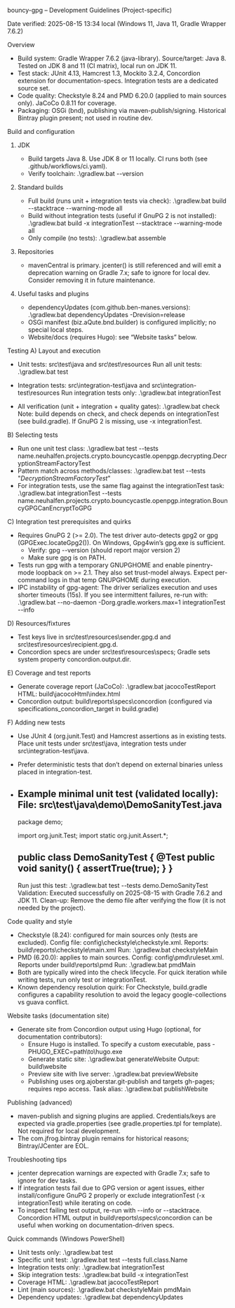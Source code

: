 bouncy-gpg – Development Guidelines (Project-specific)

Date verified: 2025-08-15 13:34 local (Windows 11, Java 11, Gradle Wrapper 7.6.2)

Overview
- Build system: Gradle Wrapper 7.6.2 (java-library). Source/target: Java 8. Tested on JDK 8 and 11 (CI matrix), local run on JDK 11.
- Test stack: JUnit 4.13, Hamcrest 1.3, Mockito 3.2.4, Concordion extension for documentation-specs. Integration tests are a dedicated source set.
- Code quality: Checkstyle 8.24 and PMD 6.20.0 (applied to main sources only). JaCoCo 0.8.11 for coverage.
- Packaging: OSGi (bnd), publishing via maven-publish/signing. Historical Bintray plugin present; not used in routine dev.

Build and configuration
1) JDK
   - Build targets Java 8. Use JDK 8 or 11 locally. CI runs both (see .github/workflows/ci.yaml).
   - Verify toolchain: .\gradlew.bat --version

2) Standard builds
   - Full build (runs unit + integration tests via check):
     .\gradlew.bat build --stacktrace --warning-mode all
   - Build without integration tests (useful if GnuPG 2 is not installed):
     .\gradlew.bat build -x integrationTest --stacktrace --warning-mode all
   - Only compile (no tests):
     .\gradlew.bat assemble

3) Repositories
   - mavenCentral is primary. jcenter() is still referenced and will emit a deprecation warning on Gradle 7.x; safe to ignore for local dev. Consider removing it in future maintenance.

4) Useful tasks and plugins
   - dependencyUpdates (com.github.ben-manes.versions):
     .\gradlew.bat dependencyUpdates -Drevision=release
   - OSGi manifest (biz.aQute.bnd.builder) is configured implicitly; no special local steps.
   - Website/docs (requires Hugo): see “Website tasks” below.

Testing
A) Layout and execution
- Unit tests: src\test\java and src\test\resources
  Run all unit tests:
  .\gradlew.bat test

- Integration tests: src\integration-test\java and src\integration-test\resources
  Run integration tests only:
  .\gradlew.bat integrationTest

- All verification (unit + integration + quality gates):
  .\gradlew.bat check
  Note: build depends on check, and check depends on integrationTest (see build.gradle). If GnuPG 2 is missing, use -x integrationTest.

B) Selecting tests
- Run one unit test class:
  .\gradlew.bat test --tests name.neuhalfen.projects.crypto.bouncycastle.openpgp.decrypting.DecryptionStreamFactoryTest
- Pattern match across methods/classes:
  .\gradlew.bat test --tests "*DecryptionStreamFactoryTest*"
- For integration tests, use the same flag against the integrationTest task:
  .\gradlew.bat integrationTest --tests name.neuhalfen.projects.crypto.bouncycastle.openpgp.integration.BouncyGPGCanEncryptToGPG

C) Integration test prerequisites and quirks
- Requires GnuPG 2 (>= 2.0). The test driver auto-detects gpg2 or gpg (GPGExec.locateGpg2()). On Windows, Gpg4win’s gpg.exe is sufficient.
  - Verify: gpg --version  (should report major version 2)
  - Make sure gpg is on PATH.
- Tests run gpg with a temporary GNUPGHOME and enable pinentry-mode loopback on >= 2.1. They also set trust-model always. Expect per-command logs in that temp GNUPGHOME during execution.
- IPC instability of gpg-agent: The driver serializes execution and uses shorter timeouts (15s). If you see intermittent failures, re-run with:
  .\gradlew.bat --no-daemon -Dorg.gradle.workers.max=1 integrationTest --info

D) Resources/fixtures
- Test keys live in src\test\resources\sender.gpg.d and src\test\resources\recipient.gpg.d.
- Concordion specs are under src\test\resources\specs; Gradle sets system property concordion.output.dir.

E) Coverage and test reports
- Generate coverage report (JaCoCo):
  .\gradlew.bat jacocoTestReport
  HTML: build\jacocoHtml\index.html
- Concordion output:
  build\reports\specs\concordion (configured via specifications_concordion_target in build.gradle)

F) Adding new tests
- Use JUnit 4 (org.junit.Test) and Hamcrest assertions as in existing tests. Place unit tests under src\test\java, integration tests under src\integration-test\java.
- Prefer deterministic tests that don’t depend on external binaries unless placed in integration-test.
- Example minimal unit test (validated locally):
  File: src\test\java\demo\DemoSanityTest.java
  --------------------------------------------------
  package demo;

  import org.junit.Test;
  import static org.junit.Assert.*;

  public class DemoSanityTest {
      @Test public void sanity() { assertTrue(true); }
  }
  --------------------------------------------------
  Run just this test:
  .\gradlew.bat test --tests demo.DemoSanityTest
  Validation: Executed successfully on 2025-08-15 with Gradle 7.6.2 and JDK 11.
  Clean-up: Remove the demo file after verifying the flow (it is not needed by the project).

Code quality and style
- Checkstyle (8.24): configured for main sources only (tests are excluded). Config file: config\checkstyle\checkstyle.xml. Reports: build\reports\checkstyle\main.xml
  Run: .\gradlew.bat checkstyleMain
- PMD (6.20.0): applies to main sources. Config: config\pmd\ruleset.xml. Reports under build\reports\pmd
  Run: .\gradlew.bat pmdMain
- Both are typically wired into the check lifecycle. For quick iteration while writing tests, run only test or integrationTest.
- Known dependency resolution quirk: For Checkstyle, build.gradle configures a capability resolution to avoid the legacy google-collections vs guava conflict.

Website tasks (documentation site)
- Generate site from Concordion output using Hugo (optional, for documentation contributors):
  - Ensure Hugo is installed. To specify a custom executable, pass -PHUGO_EXEC=path\to\hugo.exe
  - Generate static site:
    .\gradlew.bat generateWebsite
    Output: build\website
  - Preview site with live server:
    .\gradlew.bat previewWebsite
  - Publishing uses org.ajoberstar.git-publish and targets gh-pages; requires repo access. Task alias:
    .\gradlew.bat publishWebsite

Publishing (advanced)
- maven-publish and signing plugins are applied. Credentials/keys are expected via gradle.properties (see gradle.properties.tpl for template). Not required for local development.
- The com.jfrog.bintray plugin remains for historical reasons; Bintray/JCenter are EOL.

Troubleshooting tips
- jcenter deprecation warnings are expected with Gradle 7.x; safe to ignore for dev tasks.
- If integration tests fail due to GPG version or agent issues, either install/configure GnuPG 2 properly or exclude integrationTest (-x integrationTest) while iterating on code.
- To inspect failing test output, re-run with --info or --stacktrace. Concordion HTML output in build\reports\specs\concordion can be useful when working on documentation-driven specs.

Quick commands (Windows PowerShell)
- Unit tests only:           .\gradlew.bat test
- Specific unit test:       .\gradlew.bat test --tests full.class.Name
- Integration tests only:   .\gradlew.bat integrationTest
- Skip integration tests:   .\gradlew.bat build -x integrationTest
- Coverage HTML:            .\gradlew.bat jacocoTestReport
- Lint (main sources):      .\gradlew.bat checkstyleMain pmdMain
- Dependency updates:       .\gradlew.bat dependencyUpdates
